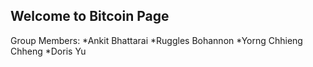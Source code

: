 ## Welcome to Bitcoin Page

Group Members:
*Ankit Bhattarai
*Ruggles Bohannon 
*Yorng Chhieng Chheng
*Doris Yu 


